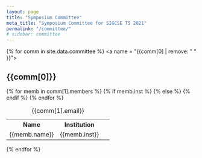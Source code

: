 ```yaml
---
layout: page
title: "Symposium Committee"
meta_title: "Symposium Committee for SIGCSE TS 2021"
permalink: "/committee/"
# sidebar: committee
---
```


{% for comm in site.data.committee %}
<a name = "{{comm[0] | remove: " " }}"></a>  <!-- create anchors from committee name with no spaces -->
<h2>{{comm[0]}}</h2>
<table>
  <caption>{{comm[1].email}}</caption>
  <tr><th scope="col">Name</th><th scope="col">Institution</th></tr>
    {% for memb in comm[1].members %}
      <tr>
        <td>{{memb.name}}</td>
        {% if memb.inst %}
          <td>{{memb.inst}}</td>
        {% else %}
          <td>&nbsp;</td>
        {% endif %}
      </tr>
    {% endfor %}
</table>
{% endfor %}

